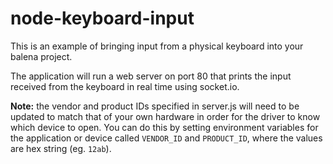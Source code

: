 # node-keyboard-input
This is an example of bringing input from a physical keyboard into your balena project.

The application will run a web server on port 80 that prints the input received from the keyboard in real time using socket.io.

**Note:** the vendor and product IDs specified in server.js will need to be updated to match that of your own hardware in order for the driver to know which device to open. You can do this by setting environment variables for the application or device called `VENDOR_ID` and `PRODUCT_ID`, where the values are hex string (eg. `12ab`).
